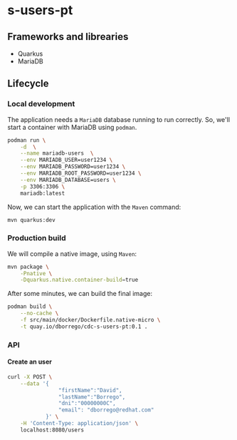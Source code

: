 # s-users-pt

## Frameworks and librearies

* Quarkus
* MariaDB

## Lifecycle

### Local development

The application needs a ```MariaDB``` database running to run correctly. So, we'll start a container with MariaDB using ```podman```.

```bash
podman run \
    -d  \
    --name mariadb-users  \
    --env MARIADB_USER=user1234 \
    --env MARIADB_PASSWORD=user1234 \
    --env MARIADB_ROOT_PASSWORD=user1234 \
    --env MARIADB_DATABASE=users \
    -p 3306:3306 \
    mariadb:latest
```

Now, we can start the application with the ```Maven``` command:

```bash
mvn quarkus:dev
```

### Production build

We will compile a native image, using ```Maven```:

```bash
mvn package \
    -Pnative \
    -Dquarkus.native.container-build=true
```

After some minutes, we can build the final image:

```bash
podman build \
    --no-cache \
    -f src/main/docker/Dockerfile.native-micro \
    -t quay.io/dborrego/cdc-s-users-pt:0.1 .
```

### API

#### Create an user

```bash
curl -X POST \
    --data '{ 
                "firstName":"David", 
                "lastName":"Borrego", 
                "dni":"00000000C", 
                "email": "dborrego@redhat.com" 
            }' \
    -H 'Content-Type: application/json' \
    localhost:8080/users
```